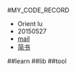 #MY_CODE_RECORD
* Orient lu
* 20150527
* [mail](lcdsdream@126.com)
* [简书](http://www.jianshu.com/users/ad07ec20e157/latest_articles)

##learn
##lib
##tool





